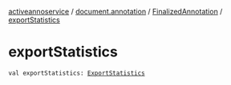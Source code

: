 [activeannoservice](../../index.md) / [document.annotation](../index.md) / [FinalizedAnnotation](index.md) / [exportStatistics](./export-statistics.md)

# exportStatistics

`val exportStatistics: `[`ExportStatistics`](../-export-statistics/index.md)